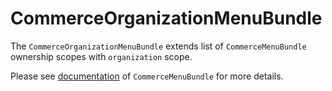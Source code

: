 CommerceOrganizationMenuBundle
===============

The `CommerceOrganizationMenuBundle` extends list of `CommerceMenuBundle` ownership scopes with `organization` scope.

Please see [documentation](https://github.com/orocommerce/orocommerce/tree/master/src/Oro/Bundle/CommerceMenuBundle/README.md) of `CommerceMenuBundle` for more details.
